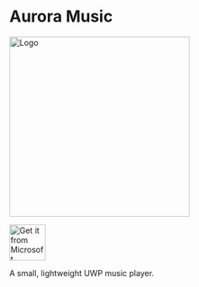 # Aurora Music


<img height="320" src="https://i.loli.net/2017/12/30/5a479416604d9.png" alt="Logo" />

<a href="https://www.microsoft.com/store/apps/9NBLGGH6JVDT?ocid=badge"><img height="64" src="https://assets.windowsphone.com/85864462-9c82-451e-9355-a3d5f874397a/English_get-it-from-MS_InvariantCulture_Default.png" alt="Get it from Microsoft" /></a>

A small, lightweight UWP music player.

